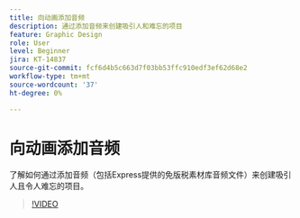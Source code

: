 ```yaml
---
title: 向动画添加音频
description: 通过添加音频来创建吸引人和难忘的项目
feature: Graphic Design
role: User
level: Beginner
jira: KT-14837
source-git-commit: fcf6d4b5c663d7f03bb53ffc910edf3ef62d68e2
workflow-type: tm+mt
source-wordcount: '37'
ht-degree: 0%

---
```


# 向动画添加音频

了解如何通过添加音频（包括Express提供的免版税素材库音频文件）来创建吸引人且令人难忘的项目。

>[!VIDEO](https://video.tv.adobe.com/v/3426983?quality=12&learn=on&hidetitle=true)
